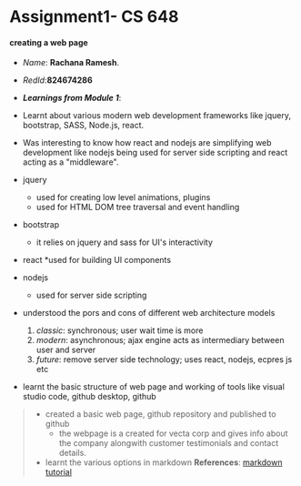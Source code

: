 # Assignment1- CS 648
#### creating a web page
* _Name_: **Rachana Ramesh**.
* _RedId_:**824674286**
* **_Learnings from Module 1_**: 
* Learnt about various modern web development frameworks like jquery, bootstrap, SASS, Node.js, react.
* Was interesting to know how react and nodejs are simplifying web development like nodejs being used for server side scripting and react acting as a "middleware".
* jquery
    * used for creating low level animations, plugins
    * used for HTML DOM tree traversal and event handling
* bootstrap
    * it relies on jquery and sass for UI's interactivity
* react
    *used for building UI components
* nodejs
    * used for server side scripting    

* understood the pors and cons of different web architecture models
    1. _classic_: synchronous; user wait time is more
    2. _modern_: asynchronous; ajax engine acts as intermediary between user and server
    3. _future_: remove server side technology; uses react, nodejs, ecpres js etc
* learnt the basic structure of web page and working of tools like visual studio code, github desktop, github
> * created a basic web page, github repository and published to github
>   * the webpage is a created for vecta corp and gives info about the company alongwith customer testimonials and contact details. 
> * learnt the various options in markdown 
**References**: [markdown tutorial](www.markdowntutorial.com)